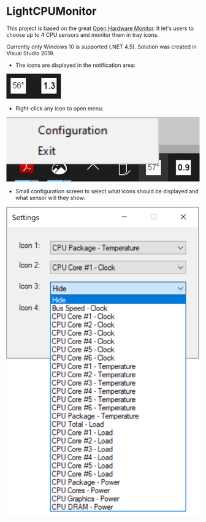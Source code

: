 # LightCPUMonitor

This project is based on the great [Open Hardware Monitor](https://github.com/openhardwaremonitor/openhardwaremonitor). It let's users to choose up to 4 CPU sensors and monitor them in tray icons.

Currently only Windows 10 is supported (.NET 4.5). Solution was created in Visual Studio 2019.

* The icons are displayed in the notification area: 

![Icons](/Docs/screen1.png)

* Right-click any icon to open menu:

![Menu](/Docs/Screen3.png)

* Small configuration screen to select what icons should be displayed and what sensor will they show:

![Menu](/Docs/screen2.png)
